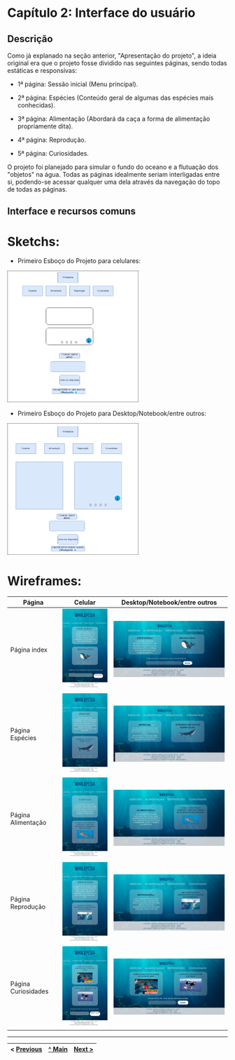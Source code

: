 # Capítulo 2: Interface do usuário

## Descrição


Como já explanado na seção anterior, "Apresentação do projeto", a ideia original era que o projeto fosse dividido nas seguintes páginas, sendo todas estáticas e responsivas:

-  1ª página: Sessão inicial (Menu principal).

-  2ª página: Espécies (Conteúdo geral de algumas das espécies mais conhecidas).
  
-  3ª página: Alimentação (Abordará da caça a forma de alimentação propriamente dita).
  
-  4ª página: Reprodução.
  
-  5ª página: Curiosidades.

 O projeto foi planejado para simular o fundo do oceano e a flutuação dos "objetos" na água. Todas as páginas idealmente seriam interligadas entre si, podendo-se acessar qualquer uma dela através da navegação do topo de todas as páginas. 


## Interface e recursos comuns

# Sketchs: 

* Primeiro Esboço do Projeto para celulares:
  
<img src="imagens/esboço/Esboço_Inicial_mobile.drawio.png" alt="1º Esboço do projeto" width="300"/>

* Primeiro Esboço do Projeto para Desktop/Notebook/entre outros:

<img src="imagens/esboço/Esboço_Inicial.drawio.png" alt="1º Esboço do projeto" width="300"/>


# Wireframes:

| Página | Celular      | Desktop/Notebook/entre outros |
| ----------- | ----------- | ----------- |
| Página index | <img src="imagens/esboço/Esboço_index_mobile.jpeg" alt="Esboço_index_mobile" width="200"/>      | <img src="imagens/esboço/Esboço_Index.jpeg" alt="Esboço_index" width="400"/>       |
| Página Espécies | <img src="imagens/esboço/Esboço_especies_mobile.jpeg" alt="Esboço_espécies_mobile" width="200"/>   | <img src="imagens/esboço/Esboço_especies.jpeg" alt="Esboço_espécies" width="400"/>        |
| Página Alimentação | <img src="imagens/esboço/Esboço_alimentação_mobile.jpeg" alt="Esboço_alimentação_mobile" width="200"/>   | <img src="imagens/esboço/Esboço_alimentação.jpeg" alt="Esboço_alimentação" width="400"/>        |
| Página Reprodução | <img src="imagens/esboço/Esboço_reprodução_mobile.jpeg" alt="Esboço_reprodução_mobile" width="200"/>   | <img src="imagens/esboço/Esboço_reprodução.jpeg" alt="Esboço_reprodução" width="400"/>        |
| Página Curiosidades | <img src="imagens/esboço/Esboço_curiosidades_mobile.jpeg" alt="Esboço_curiosidades_mobile" width="200"/>   | <img src="imagens/esboço/Esboço_curiosidades.jpeg" alt="Esboço_curiosidades" width="400"/>        |












---

< [Previous](Apresentação_do_projeto.md) | [^ Main](../README.md) | [Next >](Produto.md)
:--- | :---: | ---: 
